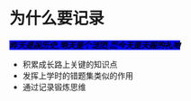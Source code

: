 # 为什么要记录

&#x20;_<mark style="background-color:blue;">**昨天是段历史,明天是个谜团,而今天是天赐的礼物**</mark>_

* 积累成长路上关键的知识点
* 发挥上学时的错题集类似的作用
* 通过记录锻炼思维

